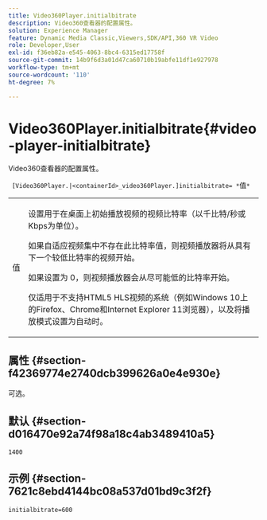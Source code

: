 ```yaml
---
title: Video360Player.initialbitrate
description: Video360查看器的配置属性。
solution: Experience Manager
feature: Dynamic Media Classic,Viewers,SDK/API,360 VR Video
role: Developer,User
exl-id: f36eb82a-e545-4063-8bc4-6315ed17758f
source-git-commit: 14b9f6d3a01d47ca60710b19abfe11df1e927978
workflow-type: tm+mt
source-wordcount: '110'
ht-degree: 7%

---
```


# Video360Player.initialbitrate{#video-player-initialbitrate}

Video360查看器的配置属性。

` [Video360Player.|<containerId>_video360Player.]initialbitrate= *`值`*`

<table id="table_C616483932C2482CA9794DDD7313FD7C"> 
 <tbody> 
  <tr> 
   <td colname="col1"> <p> <span class="codeph"> 值</span> </p> </td> 
   <td colname="col2"> <p> 设置用于在桌面上初始播放视频的视频比特率（以千比特/秒或Kbps为单位）。 </p> <p>如果自适应视频集中不存在此比特率值，则视频播放器将从具有下一个较低比特率的视频开始。 </p> <p>如果设置为<span class="codeph"> 0</span>，则视频播放器会从尽可能低的比特率开始。 </p> <p>仅适用于不支持HTML5 HLS视频的系统（例如Windows 10上的Firefox、Chrome和Internet Explorer 11浏览器），以及将播放模式设置为自动时。 </p> </td> 
  </tr> 
 </tbody> 
</table>

## 属性 {#section-f42369774e2740dcb399626a0e4e930e}

可选。

## 默认 {#section-d016470e92a74f98a18c4ab3489410a5}

`1400`

## 示例 {#section-7621c8ebd4144bc08a537d01bd9c3f2f}

```
initialbitrate=600
```

